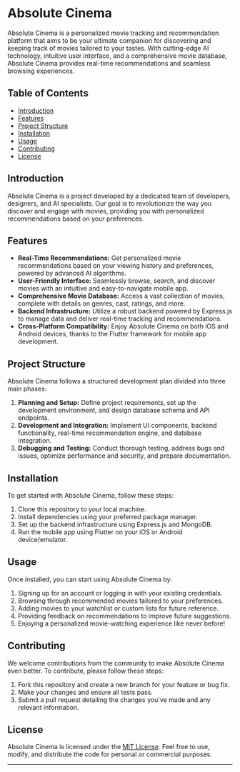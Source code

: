 # Absolute Cinema

Absolute Cinema is a personalized movie tracking and recommendation platform that aims to be your ultimate companion for discovering and keeping track of movies tailored to your tastes. With cutting-edge AI technology, intuitive user interface, and a comprehensive movie database, Absolute Cinema provides real-time recommendations and seamless browsing experiences.

## Table of Contents
- [Introduction](#introduction)
- [Features](#features)
- [Project Structure](#project-structure)
- [Installation](#installation)
- [Usage](#usage)
- [Contributing](#contributing)
- [License](#license)

## Introduction

Absolute Cinema is a project developed by a dedicated team of developers, designers, and AI specialists. Our goal is to revolutionize the way you discover and engage with movies, providing you with personalized recommendations based on your preferences.

## Features

- **Real-Time Recommendations:** Get personalized movie recommendations based on your viewing history and preferences, powered by advanced AI algorithms.
- **User-Friendly Interface:** Seamlessly browse, search, and discover movies with an intuitive and easy-to-navigate mobile app.
- **Comprehensive Movie Database:** Access a vast collection of movies, complete with details on genres, cast, ratings, and more.
- **Backend Infrastructure:** Utilize a robust backend powered by Express.js to manage data and deliver real-time tracking and recommendations.
- **Cross-Platform Compatibility:** Enjoy Absolute Cinema on both iOS and Android devices, thanks to the Flutter framework for mobile app development.

## Project Structure

Absolute Cinema follows a structured development plan divided into three main phases:

1. **Planning and Setup:** Define project requirements, set up the development environment, and design database schema and API endpoints.
2. **Development and Integration:** Implement UI components, backend functionality, real-time recommendation engine, and database integration.
3. **Debugging and Testing:** Conduct thorough testing, address bugs and issues, optimize performance and security, and prepare documentation.

## Installation

To get started with Absolute Cinema, follow these steps:

1. Clone this repository to your local machine.
2. Install dependencies using your preferred package manager.
3. Set up the backend infrastructure using Express.js and MongoDB.
4. Run the mobile app using Flutter on your iOS or Android device/emulator.

## Usage

Once installed, you can start using Absolute Cinema by:

1. Signing up for an account or logging in with your existing credentials.
2. Browsing through recommended movies tailored to your preferences.
3. Adding movies to your watchlist or custom lists for future reference.
4. Providing feedback on recommendations to improve future suggestions.
5. Enjoying a personalized movie-watching experience like never before!

## Contributing

We welcome contributions from the community to make Absolute Cinema even better. To contribute, please follow these steps:

1. Fork this repository and create a new branch for your feature or bug fix.
2. Make your changes and ensure all tests pass.
3. Submit a pull request detailing the changes you've made and any relevant information.

## License

Absolute Cinema is licensed under the [MIT License](LICENSE). Feel free to use, modify, and distribute the code for personal or commercial purposes.

---
